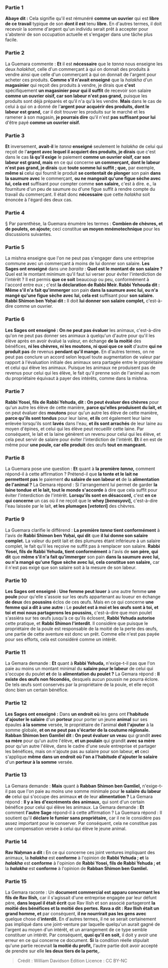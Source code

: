 
### Partie 1
<b>Abaye dit :</b> Cela signifie qu'il est rémunéré <b>comme un ouvrier</b> qui est <b>libre de ce</b> <b>travail</b> typique de son <b>dont il est</b> tenu <b>libre.</b> En d'autres termes, il doit recevoir la somme d'argent qu'un individu serait prêt à accepter pour s'abstenir de son occupation actuelle et s'engager dans une tâche plus facile.

### Partie 2
La Guemara commente : <b>Et</b> il est <b>nécessaire</b> que le <i>tanna</i> nous enseigne les deux <i>halakhot</i>, celle d'un commerçant à qui on donnait des produits à vendre ainsi que celle d'un commerçant à qui on donnait de l'argent pour acheter ces produits. <b>Comme s'il n'avait enseigné</b> que la <i>halakha</i> d'un <b>magasinier</b> qui reçoit des produits à vendre, je dirais que <b>c'est</b> spécifiquement <b>un magasinier pour qui il suffit</b> de recevoir son salaire <b>comme un ouvrier oisif, car son labeur n'est pas grand,</b> puisque les produits sont déjà préparés et qu'il n'a qu'à les vendre. <b>Mais</b> dans le cas de celui à qui on a donné de l'<b>argent pour acquérir des produits, dont le labeur est grand,</b> car il doit trouver les produits sur le marché et les ramener à son magasin, <b>je pourrais dire</b> qu'il n'est <b>pas suffisant pour lui</b> d'être payé <b>comme un ouvrier oisif.</b>

### Partie 3
<b>Et</b> inversement, <b>avait-il</b> le <i>tanna</i> <b>enseigné</b> seulement le <i>halakha</i> de celui qui reçoit de l'<b>argent avec lequel il acquiert des produits, je dirais</b> que c'est dans le cas <b>là qu'il exige</b> le paiement <b>comme un ouvrier oisif, car son labeur est grand, mais</b> en ce qui concerne <b>un commerçant, dont le labeur n'est pas grand, je dirais</b> que <b>toute somme lui suffit ; que,</b> par exemple, <b>même si</b> celui qui fournit le produit <b>se contentait de plonger</b> son pain <b>dans la saumure avec</b> le commerçant, <b>ou ne mangeait qu'une figue sèche avec lui, cela est</b> suffisant pour compter comme <b>son salaire,</b> c'est à dire. e., la fourniture d'un peu de saumure ou d'une figue suffit à rendre compte du travail du commerçant. Il était donc <b>nécessaire</b> que cette <i>halakha</i> soit énoncée à l'égard des deux cas.

### Partie 4
§ Par parenthèse, la Guemara énumère les termes : <b>Combien de chèvres, et de poulets, on ajoute;</b> ceci constitue <b>un moyen mnémotechnique</b> pour les discussions suivantes.

### Partie 5
La mishna enseigne que l'on ne peut pas s'engager dans une entreprise commune avec un commerçant à moins de lui donner son salaire. <b>Les Sages ont enseigné</b> dans une <i>baraita</i> : <b>Quel est le montant de son salaire ?</b> Quel est le montant minimum qu'il faut lui verser pour éviter l'interdiction de l'intérêt ? Il est permis <b>que ce soit</b> beaucoup ou peu,</b> conformément à l'accord entre eux ; c'est <b>la déclaration de Rabbi Meir. Rabbi Yehouda dit : Même s'il n'a fait qu'immerger</b> son pain <b>dans la saumure avec lui, ou n'a mangé qu'une figue sèche avec lui, cela est</b> suffisant pour <b>son salaire. Rabbi Shimon ben Yoḥai dit :</b> Il doit <b>lui donner son salaire complet,</b> c'est-à-dire comme un ouvrier.

### Partie 6
<b>Les Sages ont enseigné : On ne peut pas évaluer</b> les animaux, c'est-à-dire qu'on ne peut pas donner ses animaux à quelqu'un d'autre pour qu'il les élève après en avoir évalué la valeur, en échange <b>de la moitié</b> des bénéfices, <b>ni les chèvres, ni les moutons, ni quoi que ce soit</b> d'autre <b>qui ne produit pas</b> de revenus <b>pendant qu'il mange.</b> En d'autres termes, on ne peut pas conclure un accord selon lequel toute augmentation de valeur par rapport à l'évaluation initiale des animaux sera partagée entre le propriétaire et celui qui élève les animaux. Puisque les animaux ne produisent pas de revenus pour celui qui les élève, le fait qu'il prenne soin de l'animal au nom du propriétaire équivaut à payer des intérêts, comme dans la mishna.

### Partie 7
<b>Rabbi Yosei, fils de Rabbi Yehuda, dit : On peut évaluer des chèvres</b> pour qu'un autre les élève de cette manière, <b>parce qu'elles produisent du lait, et</b> on peut évaluer des <b>moutons</b> pour qu'un autre les élève de cette manière, <b>parce qu'ils sont tondus</b> pour leur laine, <b>et ils</b> ont également leur laine enlevée lorsqu'ils sont <b>lavés</b> dans l'eau, <b>et ils sont arrachés</b> de leur laine au moyen d'épines, et celui qui les élève peut recueillir cette laine. Par conséquent, le lait et la laine génèrent un revenu pour celui qui les élève, et cela peut servir de salaire pour éviter l'interdiction de l'intérêt. <b>Et</b> il en est de même pour <b>une poule, car elle produit</b> des œufs <b>tout en mangeant.</b>

### Partie 8
La Guemara pose une question : <b>Et</b> quant à <b>la première <i>tanna</i>,</b> comment répond-il à cette affirmation ? Prétend-il que <b>la tonte et le lait ne permettent pas</b> le paiement <b>du salaire de son labeur et</b> de la <b>alimentation de l'animal ?</b> La Gemara répond : Si l'arrangement lui permet de garder <b>la laine tondue</b> <b>et le lait, tout le monde s'accorde</b> à dire que cela suffit pour éviter l'interdiction de l'intérêt. <b>Lorsqu'ils sont en désaccord,</b> c'est <b>en ce qui concerne</b> un cas où il ne reçoit que le <b>whey [<i>benasyovi</i>],</b> c'est-à-dire l'eau laissée par le lait, <b>et les plumages [<i>vetoteri</i>]</b> des chèvres.

### Partie 9
La Guemara clarifie le différend : <b>La première <i>tanna</i> tient conformément</b> à l'avis de <b>Rabbi Shimon ben Yoḥai, qui dit</b> que <b>il lui donne son salaire complet.</b> La valeur du petit lait et des plumures étant inférieure à un salaire complet, le fait qu'il les reçoive ne suffit pas à remplacer son salaire. <b>Rabbi Yosei, fils de Rabbi Yehuda, tient conformément</b> à l'avis de <b>son père, qui dit</b> que <b>même s'il n'a fait qu'immerger</b> son pain <b>dans la saumure avec lui, ou n'a mangé qu'une figue sèche avec lui, cela constitue son salaire,</b> car il n'est pas exigé que son salaire soit à la mesure de son labeur.

### Partie 10
<b>Les Sages ont enseigné : Une femme peut louer</b> à une autre</b> femme <b>une poule</b> pour qu'elle s'assoie sur les œufs appartenant au loueur en échange <b>de deux</b> des <b>poussins</b> éclos de ces œufs. Mais en ce qui concerne <b>une femme qui a dit à une autre :</b> Le <b>poulet est à moi et les œufs sont à toi, et toi et moi nous partagerons les poussins,</b> c'est-à-dire que mon poulet s'assiéra sur tes œufs jusqu'à ce qu'ils éclosent, <b>Rabbi Yehuda autorise</b> cette pratique, et <b>Rabbi Shimon l'interdit</b>. Il considère que puisque le propriétaire de la poule est responsable de la moitié de la perte des œufs, une partie de cette aventure est donc un prêt. Comme elle n'est pas payée pour ses efforts, cela est considéré comme un intérêt.

### Partie 11
La Gemara demande : <b>Et</b> quant à <b>Rabbi Yehuda,</b> n'exige-t-il pas</b> que l'on paie au moins un montant minimal du <b>salaire pour le labeur</b> de celui qui s'occupe du poulet <b>et</b> de la <b>alimentation du poulet ?</b> La Gemara répond : <b>Il existe des œufs non fécondés,</b> desquels aucun poussin ne pourra éclore. De tels œufs sont conservés par la propriétaire de la poule, et elle reçoit donc bien un certain bénéfice.

### Partie 12
<b>Les Sages ont enseigné :</b> Dans <b>un endroit où</b> les gens ont <b>l'habitude d'ajouter le salaire</b> d'un <b>porteur</b> pour porter un jeune <b>animal</b> sur ses épaules <b>à la somme</b> versée, le propriétaire de l'animal <b>doit l'ajouter</b> à la somme globale, <b>et on ne peut pas s'écarter de la coutume régionale. Rabban Shimon ben Gamliel dit : On peut évaluer un veau</b> qui grandit <b>avec sa mère</b> pour qu'un autre l'élève, <b>et un poulain</b> qui grandit <b>avec sa mère</b> pour qu'un autre l'élève, dans le cadre d'une seule entreprise et partager les bénéfices, mais on n'ajoute pas au salaire pour son labeur, <b>et</b> ceci s'applique <b>même dans un endroit où l'on a l'habitude d'ajouter le salaire</b> d'un <b>porteur à la somme</b> versée.

### Partie 13
La Gemara demande : <b>Mais</b> quant à <b>Rabban Shimon ben Gamliel,</b> n'exige-t-il pas</b> que l'on paie au moins une somme minimale pour <b>le salaire du labeur de</b> celui qui s'occupe des animaux <b>et</b> de leur <b>alimentation ?</b> La Gemara répond : <b>Il y a les</b> <b>d'excréments des animaux,</b> qui sont d'un certain bénéfice pour celui qui élève les animaux. La Gemara demande : <b>Et</b> comment <b>l'autre Sage</b> répond-il à cette affirmation ? La Guemara répond : Il soutient qu'il <b>déclare le fumier sans propriétaire,</b> car il ne le considère pas assez important pour le conserver. Par conséquent, cela ne constitue pas une compensation versée à celui qui élève le jeune animal.

### Partie 14
<b>Rav Naḥman a dit : </b> En ce qui concerne ces joint ventures impliquant des animaux, la <b><i>halakha</i></b> est <b>conforme</b> à l'opinion de <b>Rabbi Yehuda ; et</b> la <b><i>halakha</i></b> est <b>conforme</b> à l'opinion de <b>Rabbi Yosei, fils de Rabbi Yehuda ; et</b> la <b><i>halakha</i></b> est <b>conforme</b> à l'opinion de <b>Rabban Shimon ben Gamliel. </b>

### Partie 15
La Gemara raconte : Un <b>document commercial est apparu concernant les fils de Rav Ilish,</b> car il s'agissait d'une entreprise engagée par leur défunt père, <b>dans lequel il était écrit</b> que Rav Ilish et son associé partageront <b>la moitié des bénéfices et la moitié des pertes. Rava a dit : Rav Ilish était un grand homme, et</b> par conséquent, <b>il ne nourrirait pas les gens avec</b> quelque chose d'<b>interdit.</b> En d'autres termes, il ne se serait certainement pas impliqué dans une joint-venture par laquelle quelqu'un aurait gagné de l'argent au moyen d'un intérêt, et un arrangement de ce type semble constituer un intérêt. Par conséquent, <b>quoi qu'il en soit,</b> il doit y avoir une erreur en ce qui concerne ce document. <b>Si</b> la condition réelle stipulait qu'une partie recevrait <b>la moitié du profit,</b> l'autre partie doit avoir accepté de prendre sur elle <b>les deux tiers de la perte,</b>.

>Crédit : William Davidson Edition
>Licence : CC BY-NC